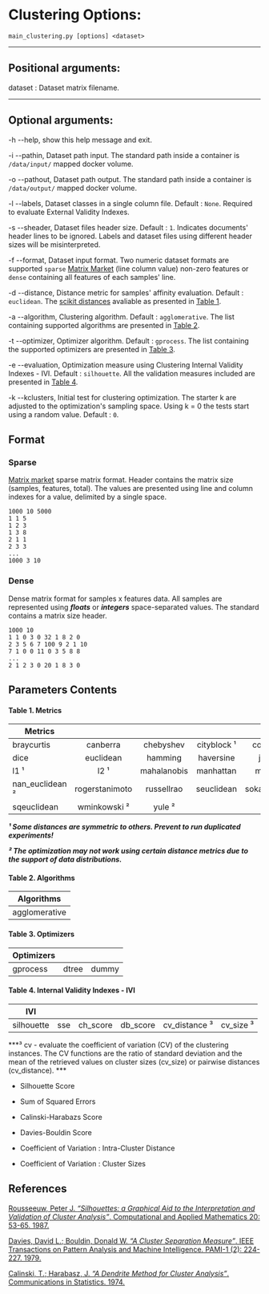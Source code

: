 
# Clustering Options:
`main_clustering.py [options] <dataset>`

___

## Positional arguments:
dataset : Dataset matrix filename.

___

## Optional arguments:
-h --help, show this help message and exit.

-i --pathin,
Dataset path input.  The standard path inside a container is `/data/input/` mapped docker volume.

-o --pathout,
Dataset path output. The standard path inside a container is `/data/output/` mapped docker volume.

-l --labels,
Dataset classes in a single column file. Default : `None`. Required to evaluate External Validity Indexes.

-s --sheader,
Dataset files header size. Default : `1`. Indicates documents' header lines to be ignored. Labels and dataset files using different header sizes will be misinterpreted.

-f --format,
Dataset input format. Two numeric dataset formats are supported `sparse` [Matrix Market](https://math.nist.gov/MatrixMarket/) (line column value) non-zero features or `dense` containing all features of each samples' line.

-d --distance, 
Distance metric for samples' affinity evaluation. Default : `euclidean`. The [scikit distances](https://scikit-learn.org/stable/modules/generated/sklearn.metrics.pairwise_distances.html) avaliable as presented in [Table 1](#table-metrics).

-a --algorithm,
Clustering algorithm. Default : `agglomerative`. The list containing supported algorithms are presented in [Table 2](#table-algorithms).

-t --optimizer, Optimizer algorithm. Default : `gprocess`. The list containing the supported optimizers are presented in [Table 3](#table-optimizer).

-e --evaluation, 
Optimization measure using Clustering Internal Validity Indexes - IVI. Default : `silhouette`. All the validation measures included are presented in [Table 4](#table-ivi).

-k --kclusters,
Initial test for clustering optimization. The starter k are adjusted to the optimization's sampling space. Using k = 0 the tests start using a random value. Default : `0`.

## Format

### Sparse
[Matrix market](https://docs.scipy.org/doc/scipy/reference/io.html#matrix-market-files) sparse matrix format. Header contains the matrix size (samples, features, total). The values are presented using line and column indexes for a value, delimited by a single space.
```
1000 10 5000
1 1 5
1 2 3
1 3 8
2 1 1
2 3 3
...
1000 3 10
```

### Dense
Dense matrix format for samples x features data. All samples are represented using ***floats*** or ***integers*** space-separated values. The standard contains a matrix size header.
```
1000 10
1 1 0 3 0 32 1 8 2 0
2 3 5 6 7 100 9 2 1 10
7 1 0 0 11 0 3 5 8 8
...
2 1 2 3 0 20 1 8 3 0
```

## Parameters Contents
<h4 id="table-metrics">
 Table 1. Metrics
</h4> 

| Metrics         |                |               |               |               |                |
|-----------------|:--------------:|:-------------:|:-------------:|:-------------:|:--------------:|
| braycurtis      | canberra       | chebyshev     | cityblock ¹   | correlation   | cosine         |
| dice            | euclidean      | hamming       | haversine     | jaccard       | kulsinski      |
| l1 ¹            | l2 ¹           | mahalanobis   | manhattan     | matching      | minkowski      |
| nan_euclidean ² | rogerstanimoto | russellrao    | seuclidean    | sokalmichener | sokalsneath    |
| sqeuclidean     | wminkowski ²   | yule ²        |               |               |                |

***¹ Some distances are symmetric to others. Prevent to run duplicated experiments!***

***² The optimization may not work using certain distance metrics due to the support of data distributions.***

<h4 id="table-algorithms">
 Table 2. Algorithms
</h4>

| Algorithms    |
|---------------|
| agglomerative |

<h4 id="table-optimizers">
 Table 3. Optimizers
</h4>

| Optimizers    |                |                |
|---------------|:--------------:|:--------------:|
| gprocess      | dtree          | dummy          |

<h4 id="table-ivi">
 Table 4. Internal Validity Indexes - IVI
</h4>

| IVI           |                |                |                |                    |                |
|---------------|:--------------:|:--------------:|:--------------:|:------------------:|:--------------:|
| silhouette    | sse            | ch_score       | db_score       | cv_distance ³      | cv_size ³      |

***³ cv - evaluate the coefficient of variation (CV) of the clustering instances. The CV functions are the ratio of standard deviation and the mean of the retrieved values on cluster sizes (cv_size) or pairwise distances (cv_distance). ***

- Silhouette Score

- Sum of Squared Errors

- Calinski-Harabazs Score

- Davies-Bouldin Score

- Coefficient of Variation : Intra-Cluster Distance

- Coefficient of Variation : Cluster Sizes


## References

[Rousseeuw, Peter J. *“Silhouettes: a Graphical Aid to the Interpretation and Validation of Cluster Analysis”*. Computational and Applied Mathematics 20: 53-65. 1987.](https://www.sciencedirect.com/science/article/pii/0377042787901257)

[Davies, David L.; Bouldin, Donald W. *“A Cluster Separation Measure”*. IEEE Transactions on Pattern Analysis and Machine Intelligence. PAMI-1 (2): 224-227. 1979.](https://ieeexplore.ieee.org/document/4766909)

[Calinski, T.; Harabasz, J. *“A Dendrite Method for Cluster Analysis”*. Communications in Statistics. 1974.](https://www.tandfonline.com/doi/abs/10.1080/03610927408827101)